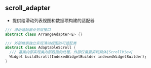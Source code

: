 ## scroll_adapter

* 提供给滑动列表视图和数据项构建的适配器

```dart
/// 滑动适配器业务层接口
abstract class ArrangeAdapter<E> {}

/// 外部继承独立实现滑动视图的可适配类
abstract class AdaptableScroll {
  /// 基类内部实现类内部数据的处理，外部仅需要实现具体[ScrollView]
  Widget buildScroll(IndexedWidgetBuilder indexedWidgetBuilder);
}
```
